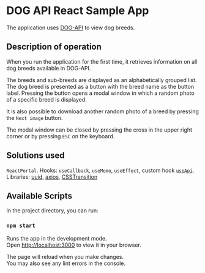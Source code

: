 # DOG API React Sample App

The application uses [DOG-API](https://dog.ceo/dog-api/documentation/) to view dog breeds.

## Description of operation
When you run the application for the first time, it retrieves information on all dog breeds available in DOG-API. 

The breeds and sub-breeds are displayed as an alphabetically grouped list.  The dog breed is presented as a button with the breed name as the button label.
Pressing the button opens a modal window in which a random photo of a specific breed is displayed.

It is also possible to download another random photo of a breed by pressing the `Next image` button.

The modal window can be closed by pressing the cross in the upper right corner or by pressing `ESC` on the keyboard.

## Solutions used
`ReactPortal`.
Hooks: `useCallback`, `useMemo`, `useEffect`, custom hook [`useApi`](https://github.com/rom-ero/react-dog-api/tree/master/src/hooks).
Libraries:  [uuid](https://www.npmjs.com/package/uuid), [axios](https://www.npmjs.com/package/axios), [CSSTransition](https://github.com/reactjs/react-transition-group)
## Available Scripts

In the project directory, you can run:

### `npm start`

Runs the app in the development mode.\
Open [http://localhost:3000](http://localhost:3000) to view it in your browser.

The page will reload when you make changes.\
You may also see any lint errors in the console.
 